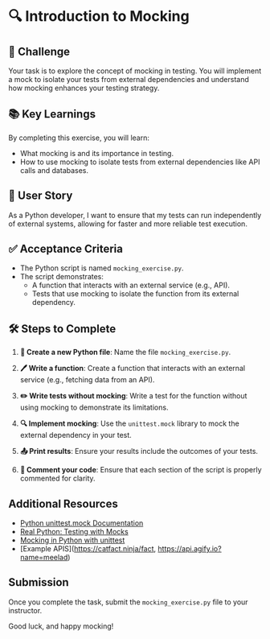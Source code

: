 # 🔍 Introduction to Mocking

## 🎯 Challenge

Your task is to explore the concept of mocking in testing. You will implement a mock to isolate your tests from external dependencies and understand how mocking enhances your testing strategy.

## 📚 Key Learnings

By completing this exercise, you will learn:

- What mocking is and its importance in testing.
- How to use mocking to isolate tests from external dependencies like API calls and databases.

## 👤 User Story

As a Python developer, I want to ensure that my tests can run independently of external systems, allowing for faster and more reliable test execution.

## ✅ Acceptance Criteria

- The Python script is named `mocking_exercise.py`.
- The script demonstrates:
  - A function that interacts with an external service (e.g., API).
  - Tests that use mocking to isolate the function from its external dependency.

## 🛠️ Steps to Complete

1. **📁 Create a new Python file**: Name the file `mocking_exercise.py`.

2. **🖊️ Write a function**: Create a function that interacts with an external service (e.g., fetching data from an API).

3. **✏️ Write tests without mocking**: Write a test for the function without using mocking to demonstrate its limitations.

4. **🔍 Implement mocking**: Use the `unittest.mock` library to mock the external dependency in your test.

5. **📤 Print results**: Ensure your results include the outcomes of your tests.

6. **💬 Comment your code**: Ensure that each section of the script is properly commented for clarity.

## Additional Resources

- [Python unittest.mock Documentation](https://docs.python.org/3/library/unittest.mock.html)
- [Real Python: Testing with Mocks](https://realpython.com/python-mocking/)
- [Mocking in Python with unittest](https://docs.python.org/3/library/unittest.mock.html)
- [Example APIS](https://catfact.ninja/fact, https://api.agify.io?name=meelad)

## Submission

Once you complete the task, submit the `mocking_exercise.py` file to your instructor.

Good luck, and happy mocking!